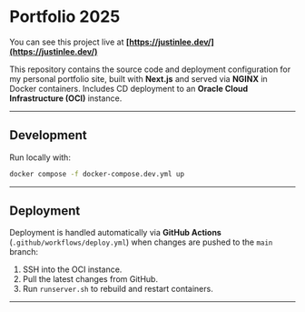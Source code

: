 
# Portfolio 2025

You can see this project live at **[https://justinlee.dev/](https://justinlee.dev/)**

This repository contains the source code and deployment configuration for my personal portfolio site, built with **Next.js** and served via **NGINX** in Docker containers. Includes CD deployment to an **Oracle Cloud Infrastructure (OCI)** instance.

---

## Development

Run locally with:

```bash
docker compose -f docker-compose.dev.yml up
````

---

## Deployment

Deployment is handled automatically via **GitHub Actions** (`.github/workflows/deploy.yml`) when changes are pushed to the `main` branch:

1. SSH into the OCI instance.
2. Pull the latest changes from GitHub.
3. Run `runserver.sh` to rebuild and restart containers.

---